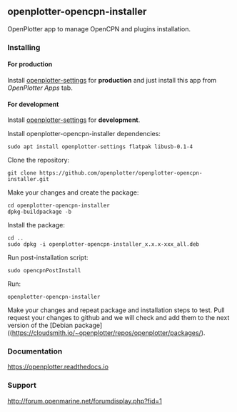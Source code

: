 ## openplotter-opencpn-installer

OpenPlotter app to manage OpenCPN and plugins installation.

### Installing

#### For production

Install [openplotter-settings](https://github.com/openplotter/openplotter-settings) for **production** and just install this app from *OpenPlotter Apps* tab.

#### For development

Install [openplotter-settings](https://github.com/openplotter/openplotter-settings) for **development**.

Install openplotter-opencpn-installer dependencies:

`sudo apt install openplotter-settings flatpak libusb-0.1-4`

Clone the repository:

`git clone https://github.com/openplotter/openplotter-opencpn-installer.git`

Make your changes and create the package:

```
cd openplotter-opencpn-installer
dpkg-buildpackage -b
```

Install the package:

```
cd ..
sudo dpkg -i openplotter-opencpn-installer_x.x.x-xxx_all.deb
```

Run post-installation script:

`sudo opencpnPostInstall`

Run:

`openplotter-opencpn-installer`

Make your changes and repeat package and installation steps to test. Pull request your changes to github and we will check and add them to the next version of the [Debian package]((https://cloudsmith.io/~openplotter/repos/openplotter/packages/).

### Documentation

https://openplotter.readthedocs.io

### Support

http://forum.openmarine.net/forumdisplay.php?fid=1
